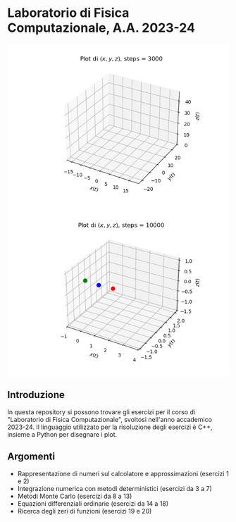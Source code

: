 # Laboratorio di Fisica Computazionale, A.A. 2023-24

<p align="center">
	<img title="lorenz_attractor" alt="lorenz_attractor" src="lorenz_attractor.gif" style="display: block; margin: 0 auto;" >
	<img title="three_body" alt="three_body" src="three_body.gif" style="display: block; margin: 0 auto;" >
</p>

## Introduzione
In questa repository si possono trovare gli esercizi per il corso di "Laboratorio di Fisica Computazionale", svoltosi nell'anno accademico 2023-24. Il linguaggio utilizzato per la risoluzione degli esercizi è C++, insieme a Python per disegnare i plot.

## Argomenti
- Rappresentazione di numeri sul calcolatore e approssimazioni (esercizi 1 e 2)
- Integrazione numerica con metodi deterministici (esercizi da 3 a 7)
- Metodi Monte Carlo (esercizi da 8 a 13)
- Equazioni differenziali ordinarie (esercizi da 14 a 18)
- Ricerca degli zeri di funzioni (esercizi 19 e 20)
